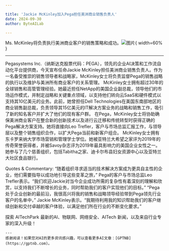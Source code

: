 ```yaml
---

title: 'Jackie McKinley加入Pega担任美洲商业销售负责人'
date: 2024-09-30
author: ByteAILab

---
```


Ms. McKinley将负责执行美洲商业客户的销售策略和成功。![图片](https://ai-techpark.com/wp-content/uploads/2024/09/Jackie-960x540.jpg){ width=60% }

---
Pegasystems Inc.（纳斯达克股票代码：PEGA），领先的企业AI决策和工作流自动化平台提供商，今天宣布任命Jackie McKinley担任美洲商业销售负责人。作为一名备受推崇的销售领导者和战略家，McKinley女士将负责监督Pega的销售战略的执行以及维护与美洲所有商业客户的关系管理。
McKinley女士拥有超过30年的全球销售和高管管理经验。她最近担任NetApp的美国企业副总裁，领导他们的市场运作模式，并制定战略和关键重点领域，以支持他们转向云SaaS和硬件模式以支持其10亿美元的业务。此前，她曾担任Dell Technologies在美国东南部地区的商业销售副总裁，负责领导其15亿美元的IT解决方案业务的战略和销售工作，吸引了新的知名客户并扩大了他们的现有客户群。
在Pega，McKinley女士将协助确保美洲商业客户在整合新的创新技术以及进行云迁移和传统转型时获得正确的Pega解决方案支持。她将直接向Leo Trefler，客户与市场总监汇报工作，与领导层以及整个销售组织合作，以扩大Pega当前和新客户组合。
McKinley女士拥有东卡罗来纳大学市场营销和管理学士学位。她被亚特兰大希望之家评为2019年的传奇荣誉获得者，并被Savoy杂志评为2019年最具影响力的美国企业女性之一。她参与了几个慈善组织，包括Tabitha之家、迪卡尔布县妇女资源中心以及亚特兰大社区食品银行。

Quotes & Commentary:
“随着组织寻求适当的技术解决方案成为更具自主性的企业，他们需要指导以成功地引导这些变革之旅，” Pega的客户与市场总监Leo Trefler表示。“我们欢迎Jackie对当今企业成功所需的复杂性有着深刻的理解和欣赏，以支持我们不断增长的业务，同时帮助我们的客户实现他们的目标。”
“Pega处于企业创新的最前沿，我很高兴将我的销售和战略领导经验带到Pega领先行业客户的名单中，” Jackie McKinley表示。“我期待利用我的知识帮助我们的客户继续创新和交付卓越的客户体验，以满足他们所在行业的不断变化要求。”

探索 AITechPark 最新的AI、物联网、网络安全、AITech 新闻，以及来自行业专家的深入升级！
```
---
感谢阅读！如果您对AI的更多资讯感兴趣，可以查看更多AI文章：[GPTNB](https://gptnb.com)。